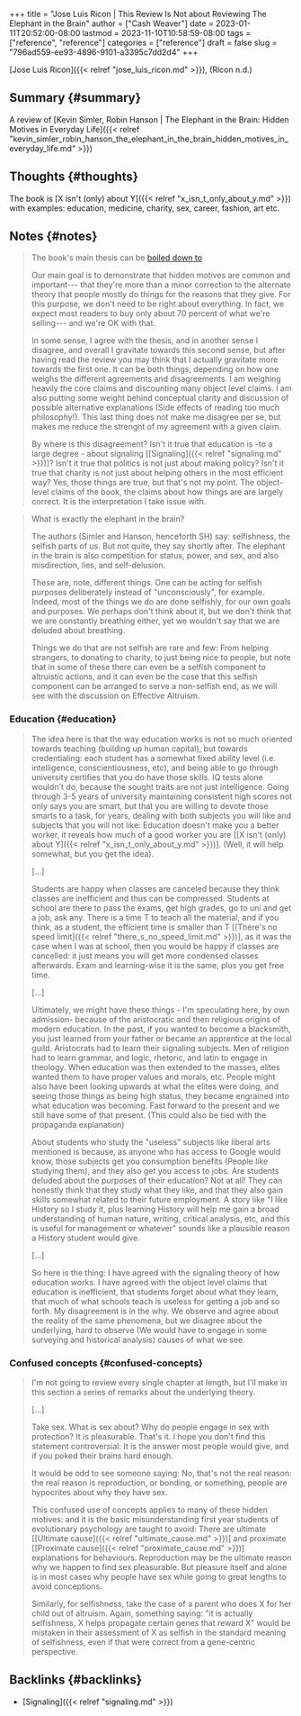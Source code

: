 +++
title = "Jose Luis Ricon | This Review Is Not about Reviewing The Elephant in the Brain"
author = ["Cash Weaver"]
date = 2023-01-11T20:52:00-08:00
lastmod = 2023-11-10T10:58:59-08:00
tags = ["reference", "reference"]
categories = ["reference"]
draft = false
slug = "796ad559-ee93-4896-9101-a3395c7dd2d4"
+++

[Jose Luis Ricon]({{< relref "jose_luis_ricon.md" >}}), (Ricon n.d.)


## Summary {#summary}

A review of [Kevin Simler, Robin Hanson | The Elephant in the Brain: Hidden Motives in Everyday Life]({{< relref "kevin_simler_robin_hanson_the_elephant_in_the_brain_hidden_motives_in_everyday_life.md" >}})


## Thoughts {#thoughts}

The book is [X isn't (only) about Y]({{< relref "x_isn_t_only_about_y.md" >}}) with examples: education, medicine, charity, sex, career, fashion, art etc.


## Notes {#notes}

> The book's main thesis can be [boiled down to](http://www.overcomingbias.com/2018/01/ten-could-be-twenty-or-more.html)
>
> <div class="quote2">
>
> Our main goal is to demonstrate that hidden motives are common and important--- that they're more than a minor correction to the alternate theory that people mostly do things for the reasons that they give. For this purpose, we don't need to be right about everything. In fact, we expect most readers to buy only about 70 percent of what we're selling--- and we're OK with that.
>
> </div>
>
> In some sense, I agree with the thesis, and in another sense I disagree, and overall I gravitate towards this second sense, but after having read the review you may think that I actually gravitate more towards the first one. It can be both things, depending on how one weighs the different agreements and disagreements. I am weighing heavily the core claims and discounting many object level claims. I am also putting some weight behind conceptual clarity and discussion of possible alternative explanations (Side effects of reading too much philosophy!). This last thing does not make me disagree per se, but makes me reduce the strenght of my agreement with a given claim.
>
> By where is this disagreement? Isn't it true that education is -to a large degree - about signaling [[Signaling]({{< relref "signaling.md" >}})]? Isn't it true that politics is not just about making policy? Isn't it true that charity is not just about helping others in the most efficient way? Yes, those things are true, but that's not my point. The object-level claims of the book, the claims about how things are are largely correct. It is the interpretation I take issue with.

<!--quoteend-->

> What is exactly the elephant in the brain?
>
> The authors (Simler and Hanson, henceforth SH) say: selfishness, the selfish parts of us. But not quite, they say shortly after. The elephant in the brain is also competition for status, power, and sex, and also misdirection, lies, and self-delusion.
>
> These are, note, different things. One can be acting for selfish purposes deliberately instead of "unconsciously", for example. Indeed, most of the things we do are done selfishly, for our own goals and purposes. We perhaps don't think about it, but we don't think that we are constantly breathing either, yet we wouldn't say that we are deluded about breathing.
>
> Things we do that are not selfish are rare and few: From helping strangers, to donating to charity, to just being nice to people, but note that in some of these there can even be a selfish component to altruistic actions, and it can even be the case that this selfish component can be arranged to serve a non-selfish end, as we will see with the discussion on Effective Altruism.


### Education {#education}

> The idea here is that the way education works is not so much oriented towards teaching (building up human capital), but towards credentialing: each student has a somewhat fixed ability level (i.e. intelligence, conscientiousness, etc), and being able to go through university certifies that you do have those skills. IQ tests alone wouldn't do, because the sought traits are not just intelligence. Going through 3-5 years of university maintaining consistent high scores not only says you are smart, but that you are willing to devote those smarts to a task, for years, dealing with both subjects you will like and subjects that you will not like: Education doesn't make you a better worker, it reveals how much of a good worker you are [[X isn't (only) about Y]({{< relref "x_isn_t_only_about_y.md" >}})]. (Well, it will help somewhat, but you get the idea).
>
> [...]
>
> Students are happy when classes are canceled because they think classes are inefficient and thus can be compressed. Students at school are there to pass the exams, get high grades, go to uni and get a job, ask any. There is a time T to teach all the material, and if you think, as a student, the efficient time is smaller than T [[There's no speed limit]({{< relref "there_s_no_speed_limit.md" >}})], as it was the case when I was at school, then you would be happy if classes are cancelled: it just means you will get more condensed classes afterwards. Exam and learning-wise it is the same, plus you get free time.
>
> [...]
>
> Ultimately, we might have these things - I'm speculating here, by own admission- because of the aristocratic and then religious origins of modern education. In the past, if you wanted to become a blacksmith, you just learned from your father or became an apprentice at the local guild. Aristocrats had to learn their signaling subjects. Men of religion had to learn grammar, and logic, rhetoric, and latin to engage in theology. When education was then extended to the masses, elites wanted them to have proper values and morals, etc. People might also have been looking upwards at what the elites were doing, and seeing those things as being high status, they became engrained into what education was becoming. Fast forward to the present and we still have some of that present. (This could also be tied with the propaganda explanation)
>
> About students who study the "useless" subjects like liberal arts mentioned is because, as anyone who has access to Google would know, those subjects get you consumption benefits (People like studying them), and they also get you access to jobs. Are students deluded about the purposes of their education? Not at all! They can honestly think that they study what they like, and that they also gain skills somewhat related to their future employment. A story like "I like History so I study it, plus learning History will help me gain a broad understanding of human nature, writing, critical analysis, etc, and this is useful for management or whatever" sounds like a plausible reason a History student would give.
>
> [...]
>
> So here is the thing: I have agreed with the signaling theory of how education works. I have agreed with the object level claims that education is inefficient, that students forget about what they learn, that much of what schools teach is useless for getting a job and so forth. My disagreement is in the why. We observe and agree about the reality of the same phenomena, but we disagree about the underlying, hard to observe (We would have to engage in some surveying and historical analysis) causes of what we see.


### Confused concepts {#confused-concepts}

> I'm not going to review every single chapter at length, but I'll make in this section a series of remarks about the underlying theory.
>
> [...]
>
> Take sex. What is sex about? Why do people engage in sex with protection? It is pleasurable. That's it. I hope you don't find this statement controversial: It is the answer most people would give, and if you poked their brains hard enough.
>
> It would be odd to see someone saying: No, that's not the real reason: the real reason is reproduction, or bonding, or something, people are hypocrites about why they have sex.
>
> This confused use of concepts applies to many of these hidden motives: and it is the basic misunderstanding first year students of evolutionary psychology are taught to avoid: There are ultimate [[Ultimate cause]({{< relref "ultimate_cause.md" >}})] and proximate [[Proximate cause]({{< relref "proximate_cause.md" >}})] explanations for behaviours. Reproduction may be the ultimate reason why we happen to find sex pleasurable. But pleasure itself and alone is in most cases why people have sex while going to great lengths to avoid conceptions.
>
> Similarly, for selfishness, take the case of a parent who does X for her child out of altruism. Again, something saying: "it is actually selfishness, X helps propagate certain genes that reward X" would be mistaken in their assessment of X as selfish in the standard meaning of selfishness, even if that were correct from a gene-centric perspective.


## Backlinks {#backlinks}

-   [Signaling]({{< relref "signaling.md" >}})
